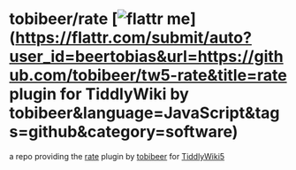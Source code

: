 tobibeer/rate [![flattr me](http://api.flattr.com/button/flattr-badge-large.png)](https://flattr.com/submit/auto?user_id=beertobias&url=https://github.com/tobibeer/tw5-rate&title=rate plugin for TiddlyWiki by tobibeer&language=JavaScript&tags=github&category=software)
=================

a repo providing the [rate](https://tobibeer.github.io/tw5-plugins#rate) plugin by [tobibeer](https://github.com/tobibeer) for [TiddlyWiki5](http://tiddlywiki.com)
